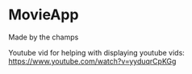 # MovieApp
Made by the champs

Youtube vid for helping with displaying youtube vids: https://www.youtube.com/watch?v=yyduqrCpKGg 
